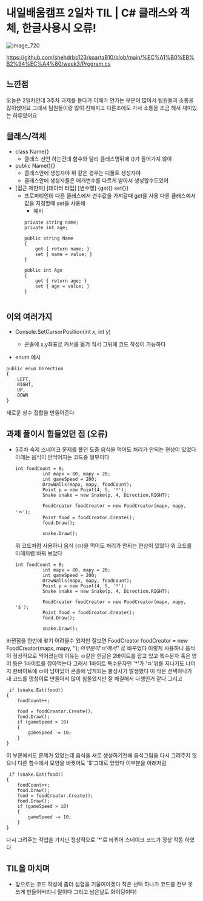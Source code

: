 # 내일배움캠프 2일차 TIL | C# 클래스와 객체, 한글사용시 오류!

![image_720](https://github.com/KimMaYa1/NBC/assets/141565207/e84deae9-27a9-4728-a617-7bc512f9d10b)

<htr>https://github.com/shehdrbs123/spartaB10/blob/main/%EC%A1%B0%EB%B2%94%EC%A4%80/week3/Program.cs

## 느낀점

 오늘은 2일차인데 3주차 과제를 듣다가 이해가 안가는 부분이 많아서 팀원들과 소통을 많이했어요
 그래서 팀원들이랑 많이 친해지고 다른조에도 가서 소통을 조금 해서 재미있는 하루였어요

## 클래스/객체

 - class Name{}
    - 클래스 선언 하는건데 함수와 달리 클래스명뒤에 ()가 들어가지 않아
 - public Name(){}
    - 클래스안에 생성자야 위 같은 경우는 디폴트 생성자야
    - 클래스안에 생성자들은 매개변수를 다르게 받아서 생성할수도있어
 - [접근 제한자] [데이터 타입] [변수명] {get{} set{}}
    - 프로퍼티인데 다른 클래스에서 변수값을 가져갈때 get을 사용 다른 클래스에서 값을 지정할때 set을 사용해
        - 예시
        ```
        private string name;
        private int age;

        public string Name
        {
            get { return name; }
            set { name = value; }
        }

        public int Age
        {
            get { return age; }
            set { age = value; }
        }
        

## 이외 여러가지

- Console.SetCursorPosition(int x, int y)
    - 콘솔에 x,y좌표로 커서를 옮겨 줘서 그뒤에 코드 작성이 가능하다

- enum 예시
```
public enum Direction
{
    LEFT,
    RIGHT,
    UP,
    DOWN
}
```
새로운 상수 집합을 만들어준다


## 과제 풀이시 힘들었던 점 (오류)

- 3주차 숙제 스네이크 문제를 풀던 도중 음식을 먹어도 처리가 안되는 현상이 있었다
  아래는 음식이 안먹어지는 코드중 일부이다

  ```
  int foodCount = 0;
            int mapx = 80, mapy = 20;
            int gameSpeed = 200; 
            DrawWalls(mapx, mapy, foodCount);
            Point p = new Point(4, 5, '*');
            Snake snake = new Snake(p, 4, Direction.RIGHT);

            FoodCreator foodCreator = new FoodCreator(mapx, mapy, 'ㅁ');
            Point food = foodCreator.Create();
            food.Draw();

            snake.Draw();
  ```

  위 코드처럼 사용하니 음식 (ㅁ)을 먹어도 처리가 안되는 현상이 있었다
  위 코드를 아래처럼 바꿔 보았다

  ```
  int foodCount = 0;
            int mapx = 80, mapy = 20;
            int gameSpeed = 200; 
            DrawWalls(mapx, mapy, foodCount);
            Point p = new Point(4, 5, '*');
            Snake snake = new Snake(p, 4, Direction.RIGHT);

            FoodCreator foodCreator = new FoodCreator(mapx, mapy, '$');
            Point food = foodCreator.Create();
            food.Draw();

            snake.Draw();
  ```

 바뀐점을 한번에 찾기 어려울수 있지만 잘보면 FoodCreator foodCreator = new FoodCreator(mapx, mapy, '$');
 이 부분이 'ㅁ' 에서 '$' 로 바꾸었다 이렇게 사용하니 음식이 정상적으로 먹어졌는데
 이유는 ㅁ같은 한글은 2바이트를 잡고 있고 특수문자 혹은 영어 등은 1바이트를 잡아먹는다 그래서
 1바이트 특수문자인 '*'가 'ㅁ'위를 지나가도 나머지 한바이트에 ㅁ이 남아있어 콘솔에 남게되는 불상사가 발생했다
 이 작은 선택하나가 내 코드를 멍청이로 만들어서 많이 힘들었지만 잘 해결해서 다행인거 같다
 그리고 

```
 if (snake.Eat(food))
{
    foodCount++;

    food = foodCreator.Create();
    food.Draw();
    if (gameSpeed > 10)
    {
        gameSpeed -= 10;
    }
}
```

이 부분에서도 문제가 있었는데 음식을 새로 생성하기전에 음식그림을 다시 그려주지 않으니 다른 함수에서 모양을 바꿧어도
'$'그대로 있었다 이부분을 아래처럼

```
 if (snake.Eat(food))
{
    foodCount++;
    food.Draw();   
    food = foodCreator.Create();
    food.Draw();
    if (gameSpeed > 10)
    {
        gameSpeed -= 10;
    }
}
```

다시 그려주는 작업을 가지닌 정상적으로 '*'로 바뀌어 스네이크 코드가 정상 작동 하였다

## TIL을 마치며

 - 앞으로는 코드 작성에 좀더 심혈을 기울여야겠다 작은 선택 하나가 코드를 전부 못쓰게 만들어버리니 말이다
   그리고 남은날도 화이팅이다!